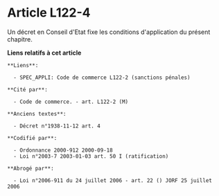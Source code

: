 # Article L122-4

Un décret en Conseil d'Etat fixe les conditions d'application du présent chapitre.

**Liens relatifs à cet article**

	**Liens**:

	  - SPEC_APPLI: Code de commerce L122-2 (sanctions pénales)

	**Cité par**:

	  - Code de commerce. - art. L122-2 (M)

	**Anciens textes**:

	  - Décret n°1938-11-12 art. 4

	**Codifié par**:

	  - Ordonnance 2000-912 2000-09-18
	  - Loi n°2003-7 2003-01-03 art. 50 I (ratification)

	**Abrogé par**:

	  - Loi n°2006-911 du 24 juillet 2006 - art. 22 () JORF 25 juillet 2006
